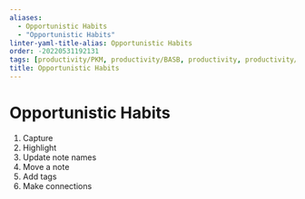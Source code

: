 ```yaml
---
aliases:
  - Opportunistic Habits
  - "Opportunistic Habits"
linter-yaml-title-alias: Opportunistic Habits
order: -20220531192131
tags: [productivity/PKM, productivity/BASB, productivity, productivity/habit]
title: Opportunistic Habits
---
```


# Opportunistic Habits

1. Capture
2. Highlight
3. Update note names
4. Move a note
5. Add tags
6. Make connections